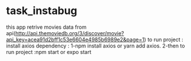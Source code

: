 # task_instabug

this app retrive movies data from api(http://api.themoviedb.org/3/discover/movie?api_key=acea91d2bff1c53e6604e4985b6989e2&page=1)
to run project :
install axios dependency :
1-npm install axios or yarn add axios.
2-then to run project :npm start or expo start
